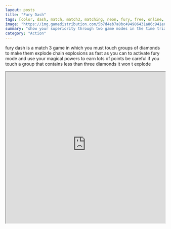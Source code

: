 ```yaml
---
layout: posts
title: "Fury Dash"
tags: [color, dash, match, match3, matching, neon, fury, free, online, games, oyna, game, free, games, play, play, games]
image: "https://img.gamedistribution.com/5b7d4eb7a0bc494986431a86c941e65c-1280x550.jpeg"
summary: "show your superiority through two game modes in the time trial mode you have two minutes to earn the biggest score in the survival mode you must reach an ever growing score how far can you go  free online games oyna game free games play play games"
category: "Action"
---
```


fury dash is a match 3 game in which you must touch groups of diamonds to make them explode chain explosions as fast as you can to activate fury mode and use your magical powers to earn lots of points be careful if you touch a group that contains less than three diamonds it won t explode

<iframe width="100%" height="480px;" src="https://html5.gamedistribution.com/5b7d4eb7a0bc494986431a86c941e65c/"></iframe>